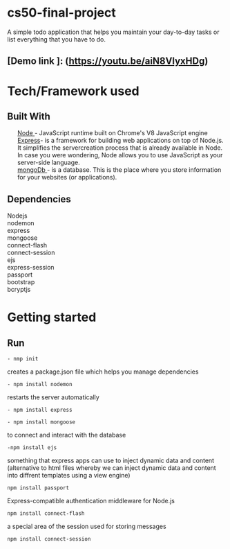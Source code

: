 # cs50-final-project
A simple todo application that helps you maintain your day-to-day tasks or list everything that you have to do.
## [Demo link ]: (https://youtu.be/aiN8VIyxHDg)

# Tech/Framework used
## Built With
<ul>
  <a href = "https://nodejs.org/en/" >Node </a> - JavaScript runtime built on Chrome's V8 JavaScript engine  <br />
 <a href = "https://www.tutorialspoint.com/nodejs/nodejs_express_framework.htm">Express</a>- is a framework for building web applications on top of Node.js. It simplifies the servercreation process that is already available in Node. In case you were wondering, Node allows you to use JavaScript as your server-side language.<br />
 <a href = "https://www.mongodb.com/">mongoDb </a>- is a database. This is the place where you store information for your websites (or applications).<br />
</ul>
  

## Dependencies
Nodejs <br />
nodemon <br/>
express <br />
mongoose <br />
connect-flash <br />
connect-session <br />
ejs <br />
express-session <br />
passport <br />
bootstrap <br />
bcryptjs <br />

# Getting started
## Run 
```
- nmp init
```
creates a package.json file which helps you manage dependencies
```
- npm install nodemon
```
restarts the server automatically 
```
- npm install express
```

```
- npm install mongoose 
```
to connect and interact with the database

```
-npm install ejs
```
something that express apps can use to inject dynamic data and content <br />
(alternative to html files whereby we can inject dynamic data and content into diffrent templates using a view engine)

```
npm install passport
```
Express-compatible authentication middleware for Node.js

```
npm install connect-flash 
```
a special area of the session used for storing messages

```
npm install connect-session
```

